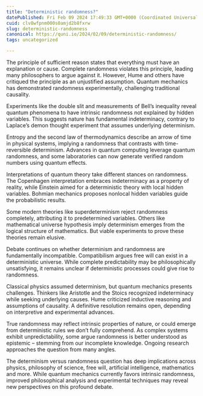 ```yaml
---
title: "Deterministic randomness?"
datePublished: Fri Feb 09 2024 17:49:33 GMT+0000 (Coordinated Universal Time)
cuid: clv8wfpnm000s0amjd2b8fxrw
slug: deterministic-randomness
canonical: https://quni.io/2024/02/09/deterministic-randomness/
tags: uncategorized

---
```


The principle of sufficient reason states that everything must have an explanation or cause. Complete randomness violates this principle, leading many philosophers to argue against it. However, Hume and others have critiqued the principle as an unjustified assumption. Quantum mechanics has demonstrated randomness experimentally, challenging traditional causality.

Experiments like the double slit and measurements of Bell’s inequality reveal quantum phenomena to have intrinsic randomness not explained by hidden variables. This suggests nature has fundamental indeterminacy, contrary to Laplace’s demon thought experiment that assumes underlying determinism.

Entropy and the second law of thermodynamics describe an arrow of time in physical systems, implying a randomness that contrasts with time-reversible determinism. Advances in quantum computing leverage quantum randomness, and some laboratories can now generate verified random numbers using quantum effects.

Interpretations of quantum theory take different stances on randomness. The Copenhagen interpretation embraces indeterminacy as a property of reality, while Einstein aimed for a deterministic theory with local hidden variables. Bohmian mechanics proposes nonlocal hidden variables guide the probabilistic results.

Some modern theories like superdeterminism reject randomness completely, attributing it to predetermined variables. Others like mathematical universe hypothesis imply determinism emerges from the logical structure of mathematics. But viable experiments to prove these theories remain elusive.

Debate continues on whether determinism and randomness are fundamentally incompatible. Compatibilism argues free will can exist in a deterministic universe. While complete predictability may be philosophically unsatisfying, it remains unclear if deterministic processes could give rise to randomness.

Classical physics assumed determinism, but quantum mechanics presents challenges. Thinkers like Aristotle and the Stoics recognized indeterminacy while seeking underlying causes. Hume criticized inductive reasoning and assumptions of causality. A definitive resolution remains open, depending on interpretive and experimental advances.

True randomness may reflect intrinsic properties of nature, or could emerge from deterministic rules we don’t fully comprehend. As complex systems exhibit unpredictability, some argue randomness is better understood as epistemic – stemming from our incomplete knowledge. Ongoing research approaches the question from many angles.

The determinism versus randomness question has deep implications across physics, philosophy of science, free will, artificial intelligence, mathematics and more. While quantum mechanics currently favors intrinsic randomness, improved philosophical analysis and experimental techniques may reveal new perspectives on this profound debate.